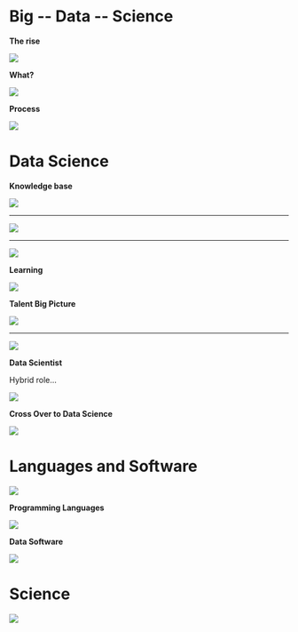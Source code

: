 # Big -- Data -- Science

**The rise**

![](img/Infographies/rise_of_big_data.jpg)

**What?**

![](img/Infographies/what_is_big_data.jpg)

**Process**

![](img/Infographies/big_data_process.jpg)

# Data Science

**Knowledge base**

![](img/Infographies/data_science_vd.png)

---

![](img/Infographies/data_science_vd2.png)

---

![](img/Infographies/DataScienceDisciplines.png)

**Learning**

![](img/Infographies/content_datascienceeightsteps.png)

**Talent Big Picture**

![](img/Infographies/Data_Science_Industry.png)

---

![](img/Infographies/Data_Science_Roles.jpg)

**Data Scientist**

Hybrid role...

![](img/Infographies/Data_Scientist.jpg)

**Cross Over to Data Science**

![](img/Infographies/Python_Web_Development_Data_Science.png)

# Languages and Software

![](img/Infographies/Data_Scientist2.jpg)

**Programming Languages**

![](img/Infographies/R_vs_Python.png)

**Data Software** 

![](img/Infographies/SAS_vs_R.png)

# Science

![](img/Infographies/scientific-method-as-an-ongoing-process.svg)

